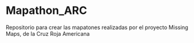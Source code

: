 # Mapathon_ARC
Repositorio para crear las mapatones realizadas por el proyecto Missing Maps, de la Cruz Roja Americana
